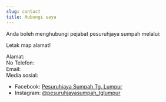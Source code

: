```yaml
---
slug: contact
title: Hubungi saya
---
```


Anda boleh menghubungi pejabat pesuruhjaya sumpah melalui:

Letak map alamat!

Alamat:       
No Telefon:        
Email:    
Media sosial:
  - Facebook: [Pesuruhjaya Sumpah Tg. Lumpur](https://www.facebook.com/profile.php?id=100090009496211)
  - Instagram: [@pesuruhjayasumpah_tglumpur](https://www.instagram.com/pesuruhjayasumpah_tglumpur/)